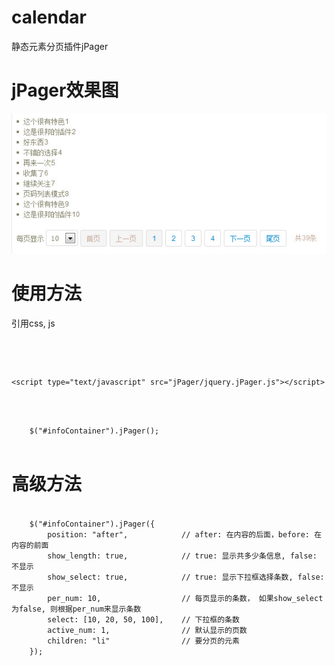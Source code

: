# calendar #

静态元素分页插件jPager


# jPager效果图 #

![jPager效果图](images/jPager.jpg)


# 使用方法 #

引用css, js

<pre>
	<link rel="stylesheet" type="text/css" href="jPager/jPager.css">
	<script type="text/javascript" src="jPager/jquery-1.8.0.js"></script>
	<script type="text/javascript" src="jPager/jquery.jPager.js"></script>
</pre>

<code>
	$("#infoContainer").jPager();

</code>


# 高级方法 #



<code>
	$("#infoContainer").jPager({
		position: "after",            // after: 在内容的后面，before: 在内容的前面
		show_length: true,            // true: 显示共多少条信息, false: 不显示
		show_select: true,            // true: 显示下拉框选择条数, false: 不显示
		per_num: 10,                  // 每页显示的条数， 如果show_select为false, 则根据per_num来显示条数
		select: [10, 20, 50, 100],    // 下拉框的条数
		active_num: 1,                // 默认显示的页数
		children: "li"                // 要分页的元素
	});
</code>
